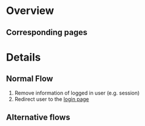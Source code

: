 # Overview #

## Corresponding pages ##

# Details #

## Normal Flow ##

  1. Remove information of logged in user (e.g. session)
  1. Redirect user to the [login page](PageLogin.md)

## Alternative flows ##